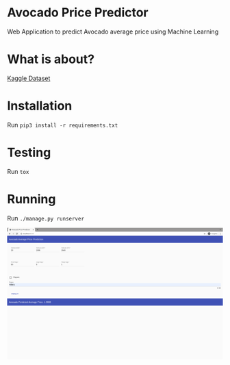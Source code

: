 # Avocado Price Predictor
Web Application to predict Avocado average price using Machine Learning

# What is about? 
[Kaggle Dataset](https://www.kaggle.com/neuromusic/avocado-prices)

# Installation
Run `pip3 install -r requirements.txt`

# Testing
Run `tox`

# Running
Run `./manage.py runserver`

![Website](website.png)